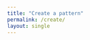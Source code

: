 ```yaml
---
title: "Create a pattern"
permalink: /create/
layout: single
---
```

<script src="{{ '/assets/js/app.js' | relative_url }}"></script>
<link rel="stylesheet" href="{{ '/assets/react-app/static/css/main.0e8cbe55.css' | relative_url }}">
<script src="{{ '/assets/react-app/static/js/main.3eaabf30.js' | relative_url }}"></script>